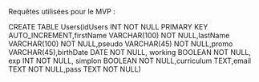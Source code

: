 Requêtes utilisées pour le MVP :

CREATE TABLE Users(idUsers INT NOT NULL PRIMARY KEY AUTO_INCREMENT,firstName VARCHAR(100) NOT NULL,lastName VARCHAR(100) NOT NULL,pseudo VARCHAR(45) NOT NULL,promo VARCHAR(45),birthDate DATE NOT NULL, working BOOLEAN NOT NULL, exp INT NOT NULL, simplon BOOLEAN NOT NULL,curriculum TEXT,email TEXT NOT NULL,pass TEXT NOT NULL)